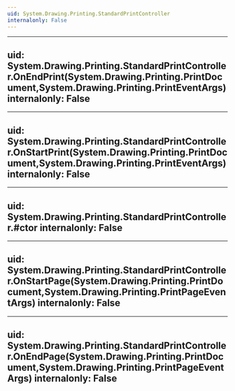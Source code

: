 ```yaml
---
uid: System.Drawing.Printing.StandardPrintController
internalonly: False
---
```


---
uid: System.Drawing.Printing.StandardPrintController.OnEndPrint(System.Drawing.Printing.PrintDocument,System.Drawing.Printing.PrintEventArgs)
internalonly: False
---

---
uid: System.Drawing.Printing.StandardPrintController.OnStartPrint(System.Drawing.Printing.PrintDocument,System.Drawing.Printing.PrintEventArgs)
internalonly: False
---

---
uid: System.Drawing.Printing.StandardPrintController.#ctor
internalonly: False
---

---
uid: System.Drawing.Printing.StandardPrintController.OnStartPage(System.Drawing.Printing.PrintDocument,System.Drawing.Printing.PrintPageEventArgs)
internalonly: False
---

---
uid: System.Drawing.Printing.StandardPrintController.OnEndPage(System.Drawing.Printing.PrintDocument,System.Drawing.Printing.PrintPageEventArgs)
internalonly: False
---
